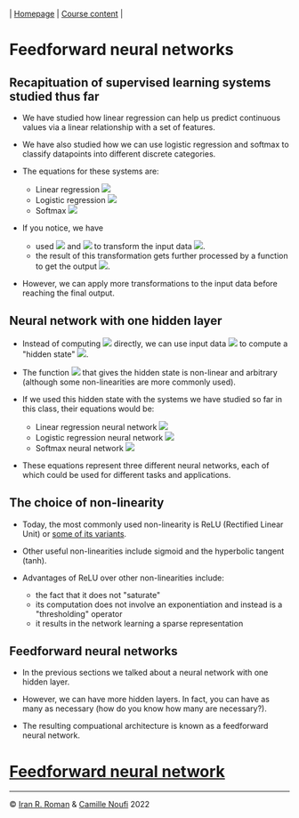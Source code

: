 | [Homepage](https://dl4mir.github.io) | [Course content](https://dl4mir.github.io/#course-content) |

# Feedforward neural networks

## Recapituation of supervised learning systems studied thus far

* We have studied how linear regression can help us predict continuous values via a linear relationship with a set of features.

* We have also studied how we can use logistic regression and softmax to classify datapoints into different discrete categories.

* The equations for these systems are:
    * Linear regression <img src="https://render.githubusercontent.com/render/math?math=\hat{y}_i = x_iW %2B b \in \mathbb{R}^{1x1}">
    * Logistic regression <img src="https://render.githubusercontent.com/render/math?math=\hat{y}_i = \sigma(x_iW %2B b) = \frac{1}{1 %2B e^{-(x_iW %2B b)}} \in \mathbb{R}^{1x1}">
    * Softmax <img src="https://render.githubusercontent.com/render/math?math=\hat{y}_i=softmax(x_iW %2B b) = \frac{e^{x_iW %2B b}}{\sum_je^{x_iW %2B b}} \in \mathbb{R}^{1xC}">
 
* If you notice, we have 
    * used <img src="https://render.githubusercontent.com/render/math?math=W"> and <img src="https://render.githubusercontent.com/render/math?math=b"> to transform the input data <img src="https://render.githubusercontent.com/render/math?math=x_i">.
    * the result of this transformation gets further processed by a function to get the output <img src="https://render.githubusercontent.com/render/math?math=\hat{y}_i">.

* However, we can apply more transformations to the input data before reaching the final output. 

## Neural network with one hidden layer

* Instead of computing <img src="https://render.githubusercontent.com/render/math?math=\hat{y}_i"> directly, we can use input data <img src="https://render.githubusercontent.com/render/math?math=x_i"> to compute a "hidden state" <img src="https://render.githubusercontent.com/render/math?math=h = f(x_iW %2B b) \mathbb{R}^{1xH}">. 

* The function <img src="https://render.githubusercontent.com/render/math?math=f()"> that gives the hidden state is non-linear and arbitrary (although some non-linearities are more commonly used).

* If we used this hidden state with the systems we have studied so far in this class, their equations would be:
    * Linear regression neural network <img src="https://render.githubusercontent.com/render/math?math=\hat{y}_i = h_iW %2B b \in \mathbb{R}^{1x1}">
    * Logistic regression neural network <img src="https://render.githubusercontent.com/render/math?math=\hat{y}_i = \sigma(h_iW %2B b) = \frac{1}{1 %2B e^{-(h_iW %2B b)}} \in \mathbb{R}^{1x1}">
    * Softmax neural network <img src="https://render.githubusercontent.com/render/math?math=\hat{y}_i=softmax(h_iW %2B b) = \frac{e^{h_iW %2B b}}{\sum_je^{h_iW %2B b}} \in \mathbb{R}^{1xC}">

* These equations represent three different neural networks, each of which could be used for different tasks and applications.

## The choice of non-linearity

* Today, the most commonly used non-linearity is ReLU (Rectified Linear Unit) or [some of its variants](https://en.wikipedia.org/wiki/Rectifier_(neural_networks)).

* Other useful non-linearities include sigmoid and the hyperbolic tangent (tanh).

* Advantages of ReLU over other non-linearities include:
    * the fact that it does not "saturate"
    * its computation does not involve an exponentiation and instead is a "thresholding" operator
    * it results in the network learning a sparse representation

## Feedforward neural networks

* In the previous sections we talked about a neural network with one hidden layer.

* However, we can have more hidden layers. In fact, you can have as many as necessary (how do you know how many are necessary?).

* The resulting compuational architecture is known as a feedforward neural network. 


# [Feedforward neural network](https://colab.research.google.com/github/dl4mir/assignments/blob/main/nn.ipynb)

___

&copy; [Iran R. Roman](https://iranroman.github.io) & [Camille Noufi](http://camillenoufi.com) 2022

